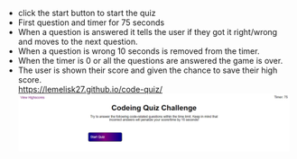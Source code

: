 * click the start button to start the quiz
* First question and timer for 75 seconds
* When a question is answered it tells the user if they got it right/wrong and moves to the next question.
* When a question is wrong 10 seconds is removed from the timer.
* When the timer is 0 or all the questions are answered the game is over.
* The user is shown their score and given the chance to save their high score.  
https://lemelisk27.github.io/code-quiz/  
![Code Quiz](./Assets/Images/Quiz.png)